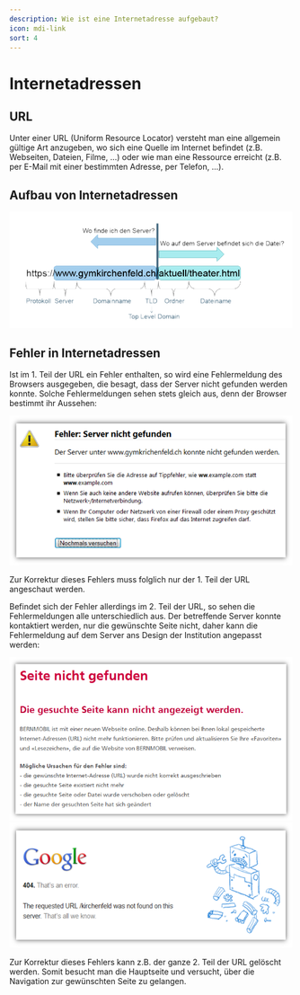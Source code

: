```yaml
---
description: Wie ist eine Internetadresse aufgebaut?
icon: mdi-link
sort: 4
---
```


# Internetadressen




## URL
Unter einer URL (Uniform Resource Locator) versteht man eine allgemein gültige Art anzugeben, wo sich eine Quelle im Internet befindet (z.B. Webseiten, Dateien, Filme, ...) oder wie man eine Ressource erreicht (z.B. per E-Mail mit einer bestimmten Adresse, per Telefon, ...).


## Aufbau von Internetadressen

![Aufbau von Internetadressen](./images/url.png)


## Fehler in Internetadressen
Ist im 1. Teil der URL ein Fehler enthalten, so wird eine Fehlermeldung des Browsers ausgegeben, die besagt, dass der Server nicht gefunden werden konnte. Solche Fehlermeldungen sehen stets gleich aus, denn der Browser bestimmt ihr Aussehen:

![Fehler im 1. Teil der URL](./images/fehler-teil1.png)

Zur Korrektur dieses Fehlers muss folglich nur der 1. Teil der URL angeschaut werden.

Befindet sich der Fehler allerdings im 2. Teil der URL, so sehen die Fehlermeldungen alle unterschiedlich aus. Der betreffende Server konnte kontaktiert werden, nur die gewünschte Seite nicht, daher kann die Fehlermeldung auf dem Server ans Design der Institution angepasst werden:

![Fehler im 2. Teil der URL - Bern Mobil](./images/fehler-teil2-bernmobil.png)
![Fehler im 2. Teil der URL - Google](./images/fehler-teil2-google.png)

Zur Korrektur dieses Fehlers kann z.B. der ganze 2. Teil der URL gelöscht werden. Somit besucht man die Hauptseite und versucht, über die Navigation zur gewünschten Seite zu gelangen.
